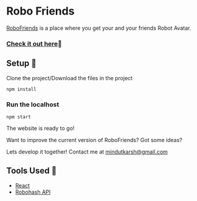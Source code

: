 # Robo Friends

[RoboFriends](https://cranky-dubinsky-f22135.netlify.com/) is a place where you get your and your friends Robot Avatar. 

### [Check it out here](https://cranky-dubinsky-f22135.netlify.com/)🤖

## Setup :wrench:

Clone the project/Download the files in the project

```
npm install
```
### Run the localhost
```
npm start
```
The website is ready to go! <br />

Want to improve the current version of RoboFriends? Got some ideas? 

Lets develop it together! Contact me at mindutkarsh@gmail.com

## Tools Used :briefcase:

- [React](https://reactjs.org/)
- [Robohash API](https://robohash.org/)
